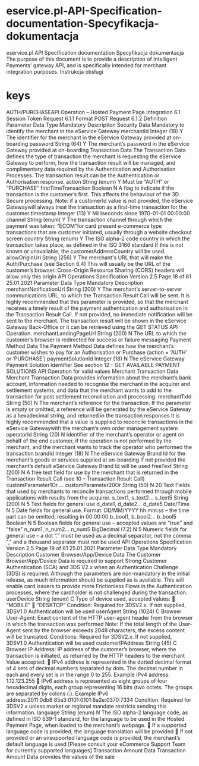 # eservice.pl-API-Specification-documentation-Specyfikacja-dokumentacja
eservice.pl API Specification documentation Specyfikacja dokumentacja The purpose of this document is to provide a description of Intelligent Payments’ gateway API, and is specifically intended for merchant integration purposes. Instrukcja obsługi 

# keys
AUTH/PURCHASEAPI Operation – Hosted Payment Page Integration
6.1 Session Token Request
6.1.1 Format
POST Request
6.1.2 Definition
Parameter Data Type Mandatory Description
Security Data
Mandatory to identify the merchant in the eService Gateway
merchantId Integer (18) Y The identifier for the merchant in the eService Gateway provided at on-boarding
password String (64) Y The merchant’s password in the eService Gateway provided at on-boarding
Transaction Data
The Transaction Data defines the type of transaction the merchant is requesting the eService Gateway to perform, how the transaction result will be managed, and
complimentary data required by the Authentication and Authorisation Processes. The transaction result can be the Authentication or Authorisation response.
action String
(enum) Y Must be “AUTH” or “PURCHASE”
firstTimeTransaction Boolean N
A flag to indicate if the transaction is the customer’s first. This affects the behaviour of the 3D
Secure processing.
Note: if a customerId value is not provided, the eService Gatewaywill always treat the transaction
as a first-time transaction for the customer
timestamp Integer (13) Y Milliseconds since 1970-01-01 00:00:00
channel String
(enum) Y
The transaction channel through which the payment was taken:
“ECOM”for card present e-commerce type transactions that are customer initiated, usually
through a website checkout screen
country
String
(enum) Y
The ISO alpha-2 code country in which the transaction takes place, as defined in the ISO 3166
standard
If this is not known or unavailable, the customerAddressCountry will be used.
allowOriginUrl String (256) Y
The merchant's URL that will make the Auth/Purchase (see Section 6.4)
This will usually be the URL of the customer’s browser.
Cross-Origin Resource Sharing (CORS) headers will allow only this origin
API Operations Specification
Version 2.5 Page 18 of 61 25.01.2021
Parameter Data Type Mandatory Description
merchantNotificationUrl String (200) Y
The merchant’s server-to-server communications URL, to which the Transaction Result Call will
be sent.
It is highly recommended that this parameter is provided, so that the merchant receives a timely
result of the payment authentication and authorisation in the Transaction Result Call.
If not provided, no immediate notification will be sent to the merchant. The transaction result
will be shown in the eService Gateway Back-Office or it can be retrieved using the GET STATUS
API Operation.
merchantLandingPageUrl String (200) N The URL to which the customer’s browser is redirected for success or failure messaging
Payment Method Data
The Payment Method Data defines how the merchant’s customer wishes to pay for an Authorisation or Purchase (action = ‘AUTH’ or ‘PURCHASE’)
paymentSolutionId Integer (18) N
The eService Gateway Payment Solution Identifier
See section 12 - GET AVAILABLE PAYMENT SOLUTIONS API Operation for valid values
Merchant Transaction Data
Merchant Transaction Data provides information about the merchant’s bank account, information needed to recognise the merchant in the acquirer and settlement
systems, and data that the merchant wants to add to the transaction for post settlement reconciliation and processing.
merchantTxId String (50) N
The merchant’s reference for the transaction. If the parameter is empty or omitted, a reference
will be generated by the eService Gateway as a hexadecimal string, and returned in the
transaction responses
It is highly recommended that a value is supplied to reconcile transactions in the eService
Gatewaywith the merchant’s own order management system
operatorId String (20) N
Identifier of the merchant’s operator or agent on behalf of the end customer, if the operation is
not performed by the merchant, and the merchant wants to track the operator who performed
the transaction
brandId Integer (18) N
The eService Gateway Brand Id for the merchant’s goods or services supplied at on-boarding
If not provided the merchant’s default eService Gateway Brand Id will be used
freeText String (200) N
A free text field for use by the merchant that is returned in the Transaction Result Call (see 10 -
Transaction Result Call)
customParameter1Or …
customParameter20Or String (50) N
20 Text Fields that used by merchants to reconcile transactions performed through mobile
applications with results from the acquirer.
s_text1, s_text2... s_text5 String (200) N 5 Text fields for general use
d_date1, d_date2... d_date5 Date/Time N
5 Date fields for general use.
Format: DD/MM/YYYY hh:mm:ss – the time part can be omitted, resulting in 00:00:00
b_bool1, b_bool2... b_bool5 Boolean N 5 Boolean fields for general use – accepted values are "true" and "false"
n_num1, n_num2... n_num5 BigDecimal
(7.2) N
5 Numeric fields for general use – a dot “.” must be used as a decimal separator, not the comma
"," and a thousand separator must not be used
API Operations Specification
Version 2.5 Page 19 of 61 25.01.2021
Parameter Data Type Mandatory Description
Customer Browser/App/Device Data
The Customer Browser/App/Device Data is required to support Strong Customer Authentication (SCA) and 3DS V2.x when an Authentication Challenge (3DS) is
required.
Although the parameters are non-mandatory in the initial release, as much information should be supplied as is available. This will enable card issuers to provide
more Frictionless Flows in the Authentication processes, where the cardholder is not challenged during the transaction.
userDevice String
(enum) C
Type of device used, accepted values:
 “MOBILE”
 “DESKTOP”
Condition: Required for 3DSV2.x. If not supplied, 3DSV1.0 Authentication will be used
userAgent String (1024) C
Browser User-Agent: Exact content of the HTTP user-agent header from the browser in which
the transaction was performed
Note: If the total length of the User-Agent sent by the browser exceeds 2048 characters, the
excess content will be truncated.
Conditions: Required for 3DSV2.x. If not supplied, 3DSV1.0 Authentication will be used
customerIPAddress String (45) C
Browser IP Address: IP address of the customer’s browser, where the transaction is initiated, as
returned by the HTTP headers to the merchant
Value accepted:
 IPv4 address is represented in the dotted decimal format of 4 sets of decimal numbers
separated by dots. The decimal number in each and every set is in the range 0 to 255.
Example IPv4 address: 1.12.123.255
 IPv6 address is represented as eight groups of four hexadecimal digits, each group
representing 16 bits (two octets. The groups are separated by colons (:). Example IPv6
address:2011:0db8:85a3:0101:0101:8a2e:0370:7334
Condition: Required for 3DSV2.x unless market or regional mandate restricts sending this
information.
language String
(enum) N
The ISO alpha-2 language code, as defined in ISO 639-1 standard, for the language to be used in
the Hosted Payment Page, when loaded to the merchant’s webpage.
 If a supported language code is provided, the language translation will be provided
 If not provided or an unsupported language code is provided, the merchant’s default
language is used
[Please consult your eCommerce Support Team for currently supported languages]
Transaction Amount Data
Transaction Amount Data provides the values of the sale
